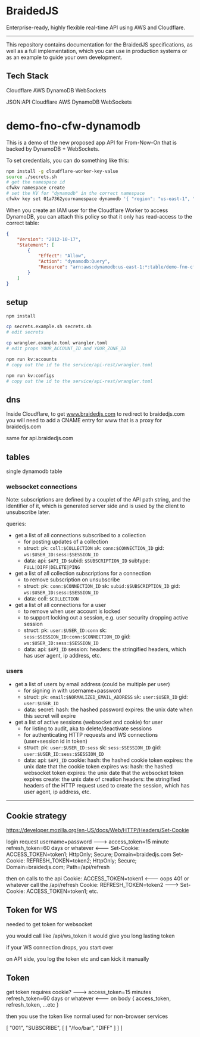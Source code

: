 # BraidedJS

Enterprise-ready, highly flexible real-time API using AWS and Cloudflare.

---

This repository contains documentation for the BraidedJS specifications, as well as a full implementation, which you can use in production systems or as an example to guide your own development.

## Tech Stack



Cloudflare
AWS
DynamoDB
WebSockets



JSON:API
Cloudflare
AWS
DynamoDB
WebSockets

# demo-fno-cfw-dynamodb

This is a demo of the new proposed app API for From-Now-On that is backed by DynamoDB + WebSockets.

To set credentials, you can do something like this:

```bash
npm install -g cloudflare-worker-key-value
source ./secrets.sh
# get the namespace id
cfwkv namespace create
# set the KV for "dynamodb" in the correct namespace
cfwkv key set 01a7362yournamespace dynamodb '{ "region": "us-east-1", "id": "AKi32MYKEYID", "secret": "gKc123MYSECRET", "table": "demo-fno-cfw-dynamodb" }'
```

When you create an IAM user for the Cloudflare Worker to access DynamoDB, you can attach this policy so that it only has read-access to the correct table:

```json
{
    "Version": "2012-10-17",
    "Statement": [
        {
            "Effect": "Allow",
            "Action": "dynamodb:Query",
            "Resource": "arn:aws:dynamodb:us-east-1:*:table/demo-fno-cfw-dynamodb"
        }
    ]
}
```

## setup

```bash
npm install

cp secrets.example.sh secrets.sh
# edit secrets

cp wrangler.example.toml wrangler.toml
# edit props YOUR_ACCOUNT_ID and YOUR_ZONE_ID

npm run kv:accounts
# copy out the id to the service/api-rest/wrangler.toml

npm run kv:configs
# copy out the id to the service/api-rest/wrangler.toml
```

## dns

Inside Cloudflare, to get www.braidedjs.com to redirect to braidedjs.com you will need to add a CNAME entry for www that is a proxy for braidedjs.com

same for api.braidedjs.com

## tables

single dynamodb table

### websocket connections

Note: subscriptions are defined by a couplet of the API path string, and
the identifier of it, which is generated server side and is used by the
client to unsubscribe later.

queries:
- get a list of all connections subscribed to a collection
	- for posting updates of a collection
	- struct:
		pk: `coll:$COLLECTION`
		sk: `conn:$CONNECTION_ID`
		gid: `ws:$USER_ID:sess:$SESSION_ID`
	- data:
		api: `$API_ID`
		subid: `$SUBSCRIPTION_ID`
		subtype: `FULL|DIFF|DELETE|PING`
- get a list of all collection subscriptions for a connection
	- to remove subscription on unsubscribe
	- struct:
		pk: `conn:$CONNECTION_ID`
		sk: `subid:$SUBSCRIPTION_ID`
		gid: `ws:$USER_ID:sess:$SESSION_ID`
	- data:
		coll: `$COLLECTION`
- get a list of all connections for a user
	- to remove when user account is locked
	- to support locking out a session, e.g. user security dropping active session
	- struct:
		pk: `user:$USER_ID:conn`
		sk: `sess:$SESSION_ID:conn:$CONNECTION_ID`
		gid: `ws:$USER_ID:sess:$SESSION_ID`
	- data:
		api: `$API_ID`
		session:
			headers: the stringified headers, which has user agent, ip address, etc.

### users

- get a list of users by email address (could be multiple per user)
	- for signing in with username+password
	- struct:
		pk: `email:$NORMALIZED_EMAIL_ADDRESS`
		sk: `user:$USER_ID`
		gid: `user:$USER_ID`
	- data:
		secret:
			hash: the hashed password
			expires: the unix date when this secret will expire
- get a list of active sessions (websocket and cookie) for user
	- for listing to audit, aka to delete/deactivate sessions
	- for authenticating HTTP requests and WS connections (user+session id in token)
	- struct:
		pk: `user:$USER_ID:sess`
		sk: `sess:$SESSION_ID`
		gid: `user:$USER_ID:sess:$SESSION_ID`
	- data:
		api: `$API_ID`
		cookie:
			hash: the hashed cookie token
			expires: the unix date that the cookie token expires
		ws:
			hash: the hashed websocket token
			expires: the unix date that the websocket token expires
		create: the unix date of creation
		headers:
			the stringified headers of the HTTP request used to create the session, which has user agent, ip address, etc.


---

## Cookie strategy

https://developer.mozilla.org/en-US/docs/Web/HTTP/Headers/Set-Cookie

login request
username+password
--->
access_token=15 minute
refresh_token=60 days or whatever
<---
Set-Cookie: ACCESS_TOKEN=token1; HttpOnly; Secure; Domain=braidedjs.com
Set-Cookie: REFRESH_TOKEN=token2; HttpOnly; Secure; Domain=braidedjs.com; Path=/api/refresh


then on calls to the api
Cookie: ACCESS_TOKEN=token1
<---
oops 401 or whatever
call the /api/refresh
Cookie: REFRESH_TOKEN=token2
--->
Set-Cookie: ACCESS_TOKEN=token1; etc.

## Token for WS

needed to get token for websocket

you would call like /api/ws_token
it would give you long lasting token

if your WS connection drops, you start over

on API side, you log the token etc and can kick it manually

## Token

get token
requires cookie?
--->
access_token=15 minutes
refresh_token=60 days or whatever
<---
on body
{
	access_token,
	refresh_token,
	...etc
}

then you use the token like normal
used for non-browser services



[
	"001",
	"SUBSCRIBE",
	[
		[ "/foo/bar", "DIFF" ]
	]
]
